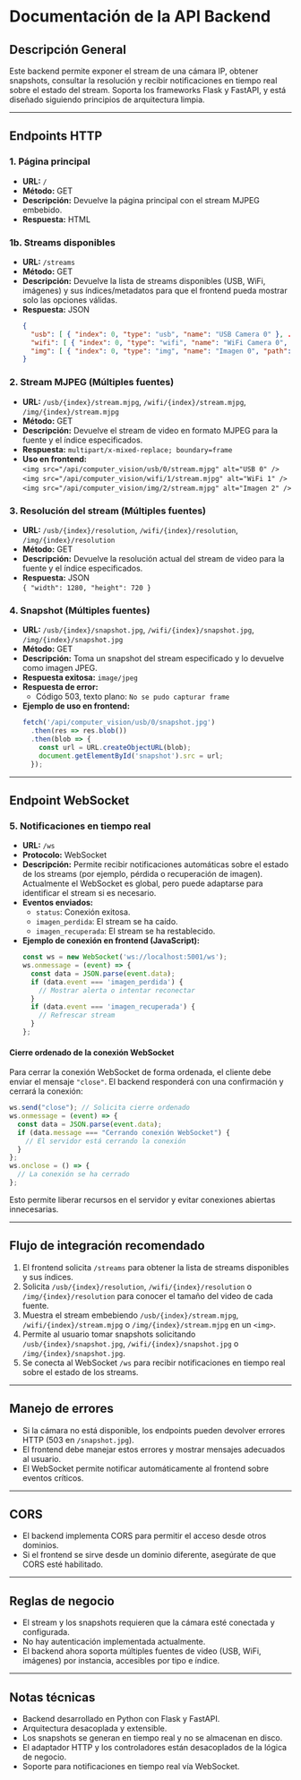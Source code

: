 # Documentación de la API Backend

## Descripción General

Este backend permite exponer el stream de una cámara IP, obtener snapshots, consultar la resolución y recibir notificaciones en tiempo real sobre el estado del stream. Soporta los frameworks Flask y FastAPI, y está diseñado siguiendo principios de arquitectura limpia.

---


## Endpoints HTTP

### 1. Página principal
- **URL:** `/`
- **Método:** GET
- **Descripción:** Devuelve la página principal con el stream MJPEG embebido.
- **Respuesta:** HTML

### 1b. Streams disponibles
- **URL:** `/streams`
- **Método:** GET
- **Descripción:** Devuelve la lista de streams disponibles (USB, WiFi, imágenes) y sus índices/metadatos para que el frontend pueda mostrar solo las opciones válidas.
- **Respuesta:** JSON
  ```json
  {
    "usb": [ { "index": 0, "type": "usb", "name": "USB Camera 0" }, ... ],
    "wifi": [ { "index": 0, "type": "wifi", "name": "WiFi Camera 0", "ip": "192.168.1.10" }, ... ],
    "img": [ { "index": 0, "type": "img", "name": "Imagen 0", "path": "static/img0.jpg" }, ... ]
  }
  ```


### 2. Stream MJPEG (Múltiples fuentes)
- **URL:** `/usb/{index}/stream.mjpg`, `/wifi/{index}/stream.mjpg`, `/img/{index}/stream.mjpg`
- **Método:** GET
- **Descripción:** Devuelve el stream de video en formato MJPEG para la fuente y el índice especificados.
- **Respuesta:** `multipart/x-mixed-replace; boundary=frame`
- **Uso en frontend:**  
  `<img src="/api/computer_vision/usb/0/stream.mjpg" alt="USB 0" />`
  `<img src="/api/computer_vision/wifi/1/stream.mjpg" alt="WiFi 1" />`
  `<img src="/api/computer_vision/img/2/stream.mjpg" alt="Imagen 2" />`


### 3. Resolución del stream (Múltiples fuentes)
- **URL:** `/usb/{index}/resolution`, `/wifi/{index}/resolution`, `/img/{index}/resolution`
- **Método:** GET
- **Descripción:** Devuelve la resolución actual del stream de video para la fuente y el índice especificados.
- **Respuesta:** JSON  
  `{ "width": 1280, "height": 720 }`


### 4. Snapshot (Múltiples fuentes)
- **URL:** `/usb/{index}/snapshot.jpg`, `/wifi/{index}/snapshot.jpg`, `/img/{index}/snapshot.jpg`
- **Método:** GET
- **Descripción:** Toma un snapshot del stream especificado y lo devuelve como imagen JPEG.
- **Respuesta exitosa:** `image/jpeg`
- **Respuesta de error:**  
  - Código 503, texto plano: `No se pudo capturar frame`
- **Ejemplo de uso en frontend:**
  ```js
  fetch('/api/computer_vision/usb/0/snapshot.jpg')
    .then(res => res.blob())
    .then(blob => {
      const url = URL.createObjectURL(blob);
      document.getElementById('snapshot').src = url;
    });
  ```

---


## Endpoint WebSocket

### 5. Notificaciones en tiempo real
- **URL:** `/ws`
- **Protocolo:** WebSocket
- **Descripción:** Permite recibir notificaciones automáticas sobre el estado de los streams (por ejemplo, pérdida o recuperación de imagen). Actualmente el WebSocket es global, pero puede adaptarse para identificar el stream si es necesario.
- **Eventos enviados:**
  - `status`: Conexión exitosa.
  - `imagen_perdida`: El stream se ha caído.
  - `imagen_recuperada`: El stream se ha restablecido.
- **Ejemplo de conexión en frontend (JavaScript):**
  ```js
  const ws = new WebSocket('ws://localhost:5001/ws');
  ws.onmessage = (event) => {
    const data = JSON.parse(event.data);
    if (data.event === 'imagen_perdida') {
      // Mostrar alerta o intentar reconectar
    }
    if (data.event === 'imagen_recuperada') {
      // Refrescar stream
    }
  };
  ```

#### Cierre ordenado de la conexión WebSocket

Para cerrar la conexión WebSocket de forma ordenada, el cliente debe enviar el mensaje `"close"`. El backend responderá con una confirmación y cerrará la conexión:

```js
ws.send("close"); // Solicita cierre ordenado
ws.onmessage = (event) => {
  const data = JSON.parse(event.data);
  if (data.message === "Cerrando conexión WebSocket") {
    // El servidor está cerrando la conexión
  }
};
ws.onclose = () => {
  // La conexión se ha cerrado
};
```

Esto permite liberar recursos en el servidor y evitar conexiones abiertas innecesarias.

---



## Flujo de integración recomendado

1. El frontend solicita `/streams` para obtener la lista de streams disponibles y sus índices.
2. Solicita `/usb/{index}/resolution`, `/wifi/{index}/resolution` o `/img/{index}/resolution` para conocer el tamaño del video de cada fuente.
3. Muestra el stream embebiendo `/usb/{index}/stream.mjpg`, `/wifi/{index}/stream.mjpg` o `/img/{index}/stream.mjpg` en un `<img>`.
4. Permite al usuario tomar snapshots solicitando `/usb/{index}/snapshot.jpg`, `/wifi/{index}/snapshot.jpg` o `/img/{index}/snapshot.jpg`.
5. Se conecta al WebSocket `/ws` para recibir notificaciones en tiempo real sobre el estado de los streams.

---

## Manejo de errores

- Si la cámara no está disponible, los endpoints pueden devolver errores HTTP (503 en `/snapshot.jpg`).
- El frontend debe manejar estos errores y mostrar mensajes adecuados al usuario.
- El WebSocket permite notificar automáticamente al frontend sobre eventos críticos.

---

## CORS

- El backend implementa CORS para permitir el acceso desde otros dominios.
- Si el frontend se sirve desde un dominio diferente, asegúrate de que CORS esté habilitado.

---

## Reglas de negocio

- El stream y los snapshots requieren que la cámara esté conectada y configurada.
- No hay autenticación implementada actualmente.
- El backend ahora soporta múltiples fuentes de video (USB, WiFi, imágenes) por instancia, accesibles por tipo e índice.

---

## Notas técnicas

- Backend desarrollado en Python con Flask y FastAPI.
- Arquitectura desacoplada y extensible.
- Los snapshots se generan en tiempo real y no se almacenan en disco.
- El adaptador HTTP y los controladores están desacoplados de la lógica de negocio.
- Soporte para notificaciones en tiempo real vía WebSocket.
